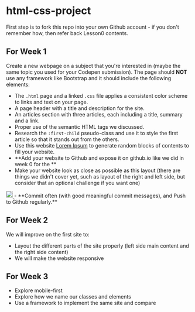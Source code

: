# html-css-project

First step is to fork this repo into your own Github account - if you don't remember how, then refer back Lesson0 contents.

## For Week 1

Create a new webpage on a subject that you're interested in (maybe the same topic you used for your Codepen submission). The page should **NOT** use any framework like Bootstrap and it should include the following elements:
  - The `.html` page and a linked `.css` file applies a consistent color scheme to links and text on your page.
  - A page header with a title and description for the site.
  - An articles section with three articles, each including a title, summary and a link.
  - Proper use of the semantic HTML tags we discussed.
  - Research the `:first-child` pseudo-class and use it to style the first article so that it stands out from the others.
  - Use this website [Lorem Ipsum](http://www.lipsum.com/) to generate random blocks of contents to fill your website.
  - **Add your website to Github and expose it on github.io like we did in week 0 for the  **
  - Make your website look as close as possible as this layout (there are things we didn't cover yet, such as layout of the right and left side, but consider that an optional challenge if you want one)

  <a href="https://github.com/Code-Your-Future/HTML-CSS/blob/master/blog.png" target="blank">
    <img src="https://github.com/Code-Your-Future/HTML-CSS/blob/master/blog.png" style="border: 1px solid #bababa;">
  </a>
  - **Commit often (with good meaningful commit messages), and Push to Github regularly.**
  
  
  ## For Week 2
  We will improve on the first site to:
  - Layout the different parts of the site properly (left side main content and the right side content)
  - We will make the website responsive
  
  ## For Week 3
  - Explore mobile-first
  - Explore how we name our classes and elements
  - Use a framework to implement the same site and compare
